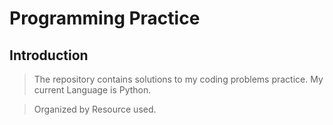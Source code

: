 # Programming Practice 

## Introduction

> The repository contains solutions to my coding problems practice. My current Language is Python. 

> Organized by Resource used.